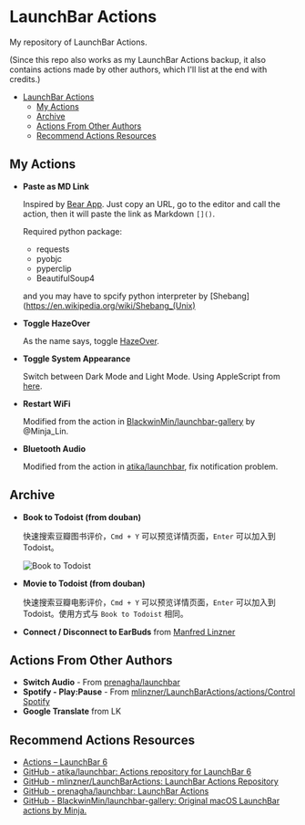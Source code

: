 # LaunchBar Actions

My repository of LaunchBar Actions.

(Since this repo also works as my LaunchBar Actions backup, it also contains actions made by other authors, which I'll list at the end with credits.)

<!-- TOC -->

- [LaunchBar Actions](#launchbar-actions)
  - [My Actions](#my-actions)
  - [Archive](#archive)
  - [Actions From Other Authors](#actions-from-other-authors)
  - [Recommend Actions Resources](#recommend-actions-resources)

<!-- /TOC -->

## My Actions

- **Paste as MD Link**

  Inspired by [Bear App](https://bear.app/). Just copy an URL, go to the editor and call the action, then it will paste the link as Markdown `[]()`.
  
  Required python package:
  - requests
  - pyobjc
  - pyperclip
  - BeautifulSoup4

  and you may have to spcify python interpreter by [Shebang](https://en.wikipedia.org/wiki/Shebang_(Unix)
  
- **Toggle HazeOver**
  
  As the name says, toggle [HazeOver](https://hazeover.com/).
  
- **Toggle System Appearance**
  
  Switch between Dark Mode and Light Mode. Using AppleScript from [here](https://www.40tech.com/2018/09/30/use-launchbar-to-toggle-dark-mode-in-mojave/).

- **Restart WiFi**
  
  Modified from the action in [BlackwinMin/launchbar-gallery](https://github.com/BlackwinMin/launchbar-gallery) by @Minja_Lin.

- **Bluetooth Audio**

  Modified from the action in [atika/launchbar](https://github.com/atika/launchbar), fix notification problem.

## Archive

- **Book to Todoist (from douban)**
  
  快速搜索豆瓣图书评价，`Cmd + Y` 可以预览详情页面，`Enter` 可以加入到 Todoist。
  
  ![Book to Todoist](assets/btt.gif)

- **Movie to Todoist (from douban)**
  
  快速搜索豆瓣电影评价，`Cmd + Y` 可以预览详情页面，`Enter` 可以加入到 Todoist。使用方式与 `Book to Todoist` 相同。

- **Connect / Disconnect to EarBuds** from [Manfred Linzner](https://linzner.net)

## Actions From Other Authors

- **Switch Audio** - From [prenagha/launchbar](https://github.com/prenagha/launchbar)
- **Spotify - Play:Pause** - From [mlinzner/LaunchBarActions/actions/Control Spotify](https://github.com/mlinzner/LaunchBarActions/tree/master/actions/Control%20Spotify)
- **Google Translate** from LK

## Recommend Actions Resources

- [Actions – LaunchBar 6](https://obdev.at/products/launchbar/actions.html)
- [GitHub - atika/launchbar: Actions repository for LaunchBar 6](https://github.com/atika/launchbar)
- [GitHub - mlinzner/LaunchBarActions: LaunchBar Actions Repository](https://github.com/mlinzner/LaunchBarActions)
- [GitHub - prenagha/launchbar: LaunchBar Actions](https://github.com/prenagha/launchbar)
- [GitHub - BlackwinMin/launchbar-gallery: Original macOS LaunchBar actions by Minja.](https://github.com/BlackwinMin/launchbar-gallery)

